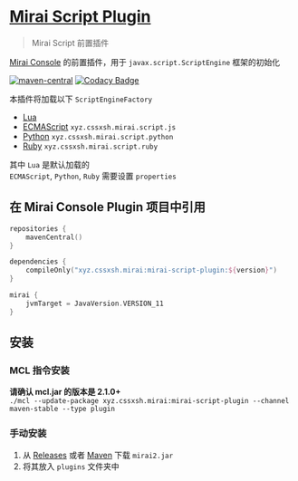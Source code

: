 # [Mirai Script Plugin](https://github.com/cssxsh/mirai-script-plugin)

> Mirai Script 前置插件

[Mirai Console](https://github.com/mamoe/mirai-console) 的前置插件，用于 `javax.script.ScriptEngine` 框架的初始化

[![maven-central](https://img.shields.io/maven-central/v/xyz.cssxsh.mirai/mirai-script-plugin)](https://search.maven.org/artifact/xyz.cssxsh.mirai/mirai-script-plugin)
[![Codacy Badge](https://app.codacy.com/project/badge/Grade/5b3eefaa267f49518265a9a321443e46)](https://www.codacy.com/gh/cssxsh/mirai-script-plugin/dashboard?utm_source=github.com&amp;utm_medium=referral&amp;utm_content=cssxsh/mirai-script-plugin&amp;utm_campaign=Badge_Grade)

本插件将加载以下 `ScriptEngineFactory`
*   [Lua](https://search.maven.org/artifact/org.luaj/luaj-jse)
*   [ECMAScript](https://search.maven.org/artifact/org.graalvm.js/js-scriptengine) `xyz.cssxsh.mirai.script.js`
*   [Python](https://search.maven.org/artifact/org.python/jython-standalone) `xyz.cssxsh.mirai.script.python`
*   [Ruby](https://search.maven.org/artifact/org.jruby/jruby-complete) `xyz.cssxsh.mirai.script.ruby`

其中 `Lua` 是默认加载的  
`ECMAScript`, `Python`, `Ruby` 需要设置 `properties`

## 在 Mirai Console Plugin 项目中引用

```kotlin
repositories {
    mavenCentral()
}

dependencies {
    compileOnly("xyz.cssxsh.mirai:mirai-script-plugin:${version}")
}

mirai {
    jvmTarget = JavaVersion.VERSION_11
}
```

## 安装

### MCL 指令安装

**请确认 mcl.jar 的版本是 2.1.0+**  
`./mcl --update-package xyz.cssxsh.mirai:mirai-script-plugin --channel maven-stable --type plugin`

### 手动安装

1.  从 [Releases](https://github.com/cssxsh/mirai-script-plugin/releases) 或者 [Maven](https://repo1.maven.org/maven2/xyz/cssxsh/mirai/mirai-script-plugin/) 下载 `mirai2.jar`
2.  将其放入 `plugins` 文件夹中